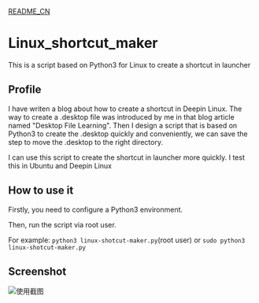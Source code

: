 [README_CN](README_CN.md)
# Linux_shortcut_maker
This is a script based on Python3 for Linux to create a shortcut in launcher
## Profile

I have writen a blog about how to create a shortcut in Deepin Linux. The way to create a .desktop file was introduced by me in that blog article named "Desktop File Learning". Then I design a script that is based on Python3 to create the .desktop quickly and  conveniently, we can save the step to move the .desktop to the right directory.

I can use this script to create the shortcut in launcher more quickly. I test this in Ubuntu and Deepin Linux

## How to use it

Firstly, you need to configure a Python3 environment.

Then, run the script via root user.

For example: `python3 linux-shotcut-maker.py`(root user) or  `sudo python3 linux-shotcut-maker.py`

## Screenshot

![使用截图](https://gitee.com/A1andNS/blogimage/raw/master/img/20210406230702.png)
